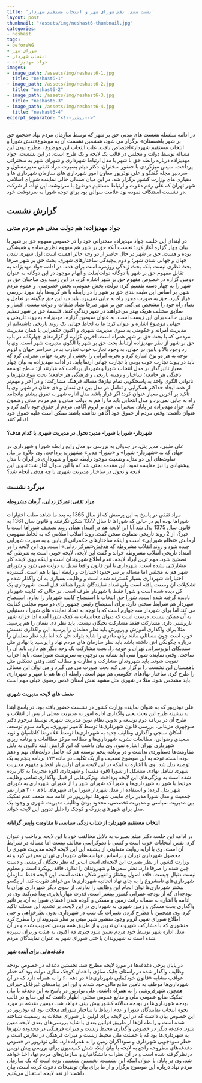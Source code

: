 ```yaml
---
title: 'نشست ششم: نقش شورای شهر و انتخاب مستقیم شهردار'
layout: post
thumbnail: "/assets/img/neshast6-thumbnail.jpg"
categories:
- neshast
tags:
- beforeWG
- شورای شهر
- انتخاب شهردار
- جواد مهدیزاده
images:
- image_path: /assets/img/neshast6-1.jpg
  title: "neshast6-1"
- image_path: /assets/img/neshast6-2.jpg
  title: "neshast6-2"
- image_path: /assets/img/neshast6-3.jpg
  title: "neshast6-3"
- image_path: /assets/img/neshast6-4.jpg
  title: "neshast6-4"
excerpt_separator: "<!--بیشتر-->"
---
```


در ادامه سلسله نشست های مدنی حق بر شهر که توسط سازمان مردم نهاد «مجمع حق بر شهر باهمستان» برگزار می شود، ششمین نشست آن به موضوع«نقش شورا و انتخاب مستقیم شهردار»­اختصاص یافت. علت انتخاب این موضوع ، مطرح بودن این مساله توسط دولت و مجلس در قالب یک لایحه و یک طرح است. در این نشست، جواد مهدیزاده درباره رابطه حق با شهر با مدل ارتباط شهرداری و شورای شهر به سخنرانی پرداخت. سپس میزگردی با حضور سخنران، دکتر میثم بصیرت،مراد ثقفی مدیرمسئول و سردبیر مجله گفتگو و علی نوذرپور معاون امور شهرداری های سازمان شهرداری ها و دهیاری های وزارت کشور برگزار شد. در این میان صندلی خالی نماینده شورای اسلامی شهر تهران که علی رغم دعوت و ارتباط مستقیم موضوع با سرنوشت این نهاد، از شرکت در نشست استنکاف نموده بود علامت سوالی بود برای توجه شورا به سرنوشت خود.
## گزارش نشست
### جواد مهدیزاده: هم دولت مدنی هم مردم مدنی
در ابتدای این جلسه جواد مهدیزاده سخنرانی خود را در خصوص مفهوم حق بر شهر با بیان چهار گزاره آغاز کرد: نخست آنکه حق بر شهر هم مفهوم نظری ساده و همیشگی بوده و هست. حق بر شهر در حال حاضر از دو وجه حائز اهمیت است: اول شهری شدن جهان و جهانی شدن شهر؛ و دوم پیچیدگی ساختارهای شهری. بحث حق بر شهر صرفا بحث نظری نیست بلکه بحث زندگی روزمره است برای همه. در ادامه جواد مهدیزاده به تقابل مفهوم حق بر شهر با دوگانه دولت/ملت و ابهام موجود در این دوگانه به عنوان دومین گزاره در خصوص مفهوم حق بر شهر اشاره کرد. در این زمینه وی صاحبان حق در شهر را به چهار دسته تقسیم کرد: دولت، بخش عمومی، بخش خصوصی، و عموم مردم شهر. بر اساس این طبقه بندی حق بر شهر را در رابطه با هر گروه‌ها باید مورد بررسی قرار گیرد. حق به صورت مجرد راه به جایی نمی‌برد. باید دید این حق چگونه در تعامل و تضاد راه خود را مشخص می‌کند. حق بر شهر صرفا تضاد طبقات و دولت نیست. اقشار و سلایق مختلف هریک بهتر می‌خواهند در شهر زندگی کنند. فلسفهٔ حق بر شهر تنظیم بهترین حالت برای این زیست است. به عنوان سومین گزاره، مهدیزاده به روند تاریخی و جهانی موضوع اشاره و عنوان کرد: ما به لحاظ جهانی یک روند تاریخی داشته‌ایم از مدیریت آمرانه و حکومتی به سوی مدیریت شهری و اکنون حکمرایی یا‌‌ همان مدیریت مردمی که با بحث حق بر شهر همراه است. آخرین گزاره از گزاره‌های چهارگانه در باب حق بر شهر از نظر مهدیزاده ارتباط بحث حق بر شهر با الگوی مدیریت شهر است. وی با رد وجود بالا و پایین در جهان، به وجود تجارب خوب تجارب بد در سراسر جهان و لزوم توجه به هر دو نوع اشاره کرد و تجربه ایرانی را بخشی از تجربه جهانی معرفی کرد که باید در پیوند تجارب خوب بومی با تجارب جهانی ارتقا یابد. در ادامه مهدیزاده به بیان چهار معیار تاثیرگذار در مدل انتخاب شورا و شهردار پرداخت که عبارتند از: سطح توسعه یافتگی هر جامعه؛ ساختار و زمینه تاریخی و فرهنگی هر جامعه؛ بحث تنوع شهر‌ها و ناتوانی الگوی واحد به پاسخگویی تمام نیاز‌ها؛ مساله فرهنگ مشارکت؛ و در آخر و مهم‌تر از همه ایجاد حداکثر همگرایی و تعامل در مدل بین ذی نفعان و ذی حقان در شهر. وی با تاکید بر آخرین معیار عنوان کرد: اگر قرار باشد مدل اداره شهر به تفرق بیشتر بیانجامد راه به جایی نمی‌برد و مدل انتخابی باید ما را هم به دولت مدنی و هم مردم مدنی رهنمون کند. جواد مهدیزاده در پایان سخنرانی خود بر لزوم آگاهی مردم از حقوق خود تاکید کرد و عنوان داشت: وقتی مردم از حقوق خود آگاهی نداشته باشند ممکن است علیه حقوق خود اقدام کنند.
#### شهردار- شورا یا شورا- مدیر: تحول در مدیریت شهری با کدام هدف؟
علی طیبی، مدیر پنل، در جدولی به بررسی دو مدل رایج رابطه شورا و شهرداری در جهان که به «شهردار- شورا» و «شورا- مدیر» مشهورند پرداخت. وی علاوه بر بیان تفاوت‌های این دو مدل، وضعیت موجود رابطه شورا و شهرداری در ایران با مدل پیشنهادی را نیز مقایسه نمود. این مقدمه بحثی شد که با این سوال آغاز شد: تدوین این لایحه و تحول در ساختار مدیریت شهری با چه هدفی انجام شد؟
### میزگرد نشست
#### مراد ثقفی: تمرکز زدایی، آرمان مشروطه
مراد ثقفی در پاسخ به این پرسش که از سال 1365 به بعد ما شاهد سلب اختیارات شوراها بوده ایم در حالی که شوراها تا سال 1377 شکل نگرفتند و قانون سال 1361 به قانون سال 1375 بدل شد،آیا این لایحه هم در امتداد همان روند تضعیف شوراها است یا خیر؟، از 2 روند تاریخی متفاوت سخن گفت. روند انقلاب اسلامی که به لحاظ مفهومی آرمانش «نظام شورایی» است و اینکه ساختارهای حکمرانی از پایین و به صورت شورایی چیده شود و روند انقلاب مشروطه که هدفش«تمرکز زدایی» است. وی این لایحه را در امتداد تاریخی انقلاب مشروطه خواند و گفت این لایحه، لایحه خوبی است به شرطی که تصحیح شود. مهم ترین ایراد لایحه، عدم اطلاع شهروندان است و اینکه روی لایحه کار مشارکتی نشده است. شهرداری با این قانون واقعا تبدیل به دولت می شود و شورای شهر هم به مجلس اما مساله بر سر حدود اختیارات و رابطه اینها با هم است. گسترده اختیارات شهرداری بسیار گسترده شده است و وظایف بسیاری به آن واگذار شده و تشکیلات آن وسعت یافته است ولی تعداد نمایندگان شورا همانند قبل است. شهرداری یک کل دیده شده است و شورا فقط با شهردار طرف است، در حالی که کابینه شهردار نادیده گرفته شده است. شورا حق انتخاب یا استیضاح کابینه شهردار را ندارد. استیضاح شهردار هم شرایط سختی دارد. برای استیضاح رئیس جمهور رای دو سوم مجلس کفایت می کند اما برای شهردار سه چهارم است که با توجه به تعداد نماینده های شورا ، دستیابی به آن ممکن نیست. درست است که دیوان محاسبات به کمک شورا آمده اما خزانه شهر ناروشنی دارد. مشارکت فقط مشارکت نخبگان نیست. باید نظر ذی نفعان را هم پرسید. مثلا برای واگذاری آموزش و پرورش باید نظر معلمان را پرسید. این واگذاری نفسش خوب است چون مسائلی مانند زبان مادری را شاید بتواند حل کند اما باید نظر معلمان را درباره چگونگی اش داشته باشد باید نظر سازمان های مردم نهاد را پرسید یا نهادی مثل سندیکای اتوبوسرانی تهران و حومه را. بحث مشارکت یک وجه دیگر هم دارد. باید آن را ساخت. وقتی نماینده شورا نمی آید نشانه بی توجهی به سرنوشت شوراست. باید احزاب تقویت شوند. باید شهروندان مشارکت و نظارت و مطالبه کنند. وقتی تشکلی مثل باهمستان این نشست را برگزار می کند بحث صورت می می گیرد و می توان این مسائل را طرح کرد. ساختار نهادهای حکومتی هم مهم است. رابطه آن ها هم با شهر و شهرداری باید مشخص شود. مثلا در شهری مثل مشهد نقش آستان قدس رضوی خیلی مهم است.
#### ضعف های لایحه مدیریت شهری
علی نوذرپور که به عنوان نماینده وزارت کشور در نشست حضور یافته بود. در پاسخ ابتدا به پیشینه طرح این بحث یعنی واگذاری اداره امور به مدیریت محلی از پس از انقلاب و طرح آن در برنامه دوم توسعه و تدوین نظام نوین مدیریت شهری توسط مرحوم دکتر منوچهری مزینانی، بررسی قانون شهرداری‌ها توسط کامبیز نوروزی، برنامه سوم توسعه، امکان سنجی واگذاری وظایف جدید به شهرداری‌ها توسط غلامرضا کاظمیان و نوید سعیدی رضوانی، مطالعات نشریه شهرداری‌ها و مطالعه مرکز مطالعات و برنامه ریزی شهرداری تهران اشاره نمود. وی بیان داشت که این گرایش البته تاکنون به دلیل مقاومت‌ها دستاوردی نداشت و در برنامه پنجم توسعه هم که حاصل دولت‌های نهم و دهم بوده است، توجه به این موضوع تضعیف و از یک تکلیف در ماده ۱۷۳ برنامه پنجم به یک توصیه بدل شد. وی با اشاره به اینکه در این لایحه برای اولین بار لفظ و مفهوم مدیریت شهری شامل نهادی متشکل از شورا (قوه مقننه) و شهرداری (قوه مجریه) به کار برده شده است به ویژگی‌های این لایحه پرداخت. ویژگی‌هایی از قبیل واگذاری تمامی وظایف مرتبط با شهر به شهرداری‌ها و شورا که شورای شهر را از شورای شهرداری به شورای شهر بدل کرده؛ و استفاده از مدل شهردار شورا برای شهرهای بالای ۲۰۰ هزار نفر جمعیت و مدل شورا مدیر برای مابقی شهر‌ها. نوذررپور در ادامه سه ضعف عدم تفکیک بین مدیریت سیاسی و مدیریت تخصصی، محدود بودن وظایف مدیریت شهری و وجود یک مدل برای شهرهای بزرگ و کوچک را دلیل تدوین این لایحه خواند.
#### انتخاب مستقیم شهردار: از شتاب زدگی سیاسی تا مقاومت واپس گرایانه
در ادامه این جلسه دکتر میثم بصیرت به دلایل مخالفت خود با این لایحه پرداخت و عنوان کرد: نفس انتخابات خوب است و کسی با دموکراسی مخالف نیست اما مساله در شرایط آن است. وی با ارایه روایت متفاوتی از پیشینه این این لایحه لایحه مدیریت شهری را محصول شهرداری تهران و براساس خواست‌های شهرداری تهران معرفی کرد و نه وزارت کشور. از نظر بصیرت این لایحه‌ای است اب‌تر که نظر نخبگان گزینشی و دست چین شده را صرفا دارد. نظر سمن‌ها و شهروندان را ندارد. فاقد رویکرد است و معلوم نیست دنبال چیست. فاقد اصول پیشتاز و تغییر شکل دهنده است. این لایحه فقط سازمان شهرداری‌های نامشروع را به جای نهاد اتحادیه شهرداری‌ها می‌خواهد تقویت کند. از یکسو بیشتر شهرداری‌ها توان انجام این وظایف را ندارند، از سوی دیگر شهرداری تهران با بودجه‌ای که از بودجه عمرانی کشور بیشتر است، قدرت مهارناپذیری پیدا می‌کند. وی در ادامه با اشاره به مساله رانت زمین و مسکن و آلوده شدن اعضای شورا به آن، بر تاثیر واگذاری بحث مسکن و زمین شهری به شهرداری در این لایحه، بر تشدید این مسئله تاکید کرد. وی همچنین با مطرح کردن تغییرات یک شبِ در شهرداری بدون نظرخواهی و حتی اطلاع شورای شهر، لزوم وجود منشور شهر مبتی بر نظر شهروندان را مطرح کرد منشوری که با مشارکت شهروندان تدوین و از طریق همه پرسی تصویب شده و در آن مدل اداره شهر توسط خود مردم تعیین شود چیزی مه اکنون به هیئت وزیران سپرده شده است نه شهروندان یا حتی شورای شهر به عنوان نمایندگان مردم.
#### دغدغه‌هایی برای آینده شهر
در پایان برخی دغدغه‌ها در مورد لایحه مطرح شد. نخستین دغدغه در خصوص بودجه وظایف واگذار شده در راستای چابک سازی یا‌‌ همان کوچک سازی دولت بود که خطر عواقب مشابه «قانون خودکفایی شهرداری‌ها» در دهه ۶۰ را به همراه دارد که در آن شهرداری‌ها موظف به تامین منابع مالی خود شدند و این امر پیامدهای غیرقابل جبرانی همچون شهرفروشی را به همراه داشت. علی نوذرپور در پاسخ به این دغدغه با بیان تفکیک منابع عمومی ملی و منابع عمومی محلی، اظهار داشت که این منابع در قالب بودجه شهرداری‌ها در بودجه سالانه کشور پیش بینی خواهد شد. دومین دغدغه در مورد نحوه انتخاب نمایندگان شورا و عدم ارتباط با ساختار شورای محلات بود که نوذرپور در این خصوص بیان داشت که در این لایحه برای اولین بار شورای محلات به رسمیت شناخته شده است و رابطه آن‌ها از طریق قوانین بعدی یا شاید بررسی‌های بعدی لایحه معین شود. دغدغه دیگر در خصوص واگذاری محیط زیست و میراث فرهنگی در محدوده شهر‌ها به شهرداری‌ها بود که با خصلت ملی محیط زیست و میراث فرهنگی در تعارض است و خطر سودجویی شهرداری و سوداگران زمین را به همراه دارد. علی نوذرپور در خصوص دغدغه‌های مطروحه راجع به لایحه با بیان اینکه شش کمیسیون برای بررسی پیش نویس درنظرگرفته شده است و در آن نظرات دانشگاهیان و سازمان‌های مردم نهاد اخذ خواهد شد، وی در پایان با عنوان اینکه این نشست، نخستین نشستی بوده است که یک سازمان مردم نهاد درباره این موضوع برگزار و از ما برای بیان توضیحات دعوت کرده است، بیان داشت: از نقد لایحه استقبال می‌کنیم.